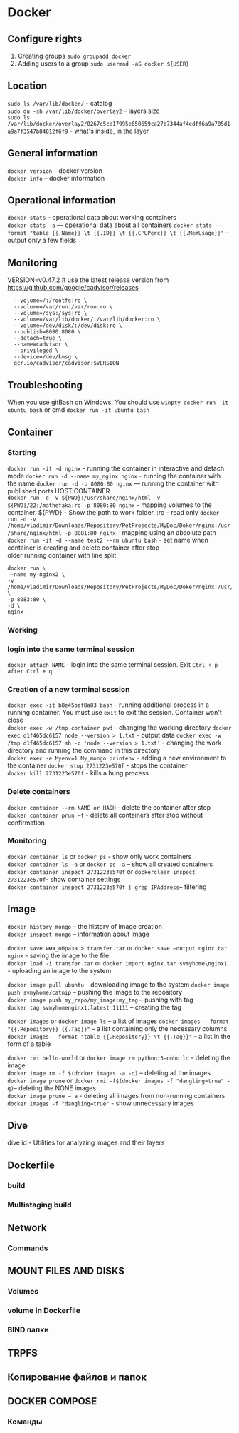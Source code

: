 # Docker

## Configure rights
1. Creating groups
```sudo groupadd docker```  
2. Adding users to a group
```sudo usermod -aG docker ${USER}```  

## Location
```sudo ls /var/lib/docker/``` - catalog  
```sudo du -sh /var/lib/docker/overlay2``` – layers size  
```sudo ls /var/lib/docker/overlay2/0267c5ce17995e650659ca27b7344af4edff6a9a705d1a9a7f3547b84012f6f9```  - what's inside, in the layer

## General information
```docker version``` – docker version  
```docker info``` – docker information

## Operational information
```docker stats``` – operational data about working containers  
```docker stats -a``` — operational data about all containers
```docker stats --format "table {{.Name}} \t {{.ID}} \t {{.CPUPerc}} \t {{.MemUsage}}"``` – output only a few fields

## Monitoring
VERSION=v0.47.2 # use the latest release version from https://github.com/google/cadvisor/releases
```sudo docker run \
  --volume=/:/rootfs:ro \
  --volume=/var/run:/var/run:ro \
  --volume=/sys:/sys:ro \
  --volume=/var/lib/docker/:/var/lib/docker:ro \
  --volume=/dev/disk/:/dev/disk:ro \
  --publish=8080:8080 \
  --detach=true \
  --name=cadvisor \
  --privileged \
  --device=/dev/kmsg \
  gcr.io/cadvisor/cadvisor:$VERSION
  ```

## Troubleshooting
When you use gitBash on Windows. You should use ```winpty docker run -it ubuntu bash```
or cmd ```docker run -it ubuntu bash```

## Container

### Starting
```docker run -it -d nginx``` -  running the container in interactive and detach mode 
```docker run -d --name my_nginx nginx``` -  running the container with the name
```docker run -d -p 8080:80 nginx``` — running the container with published ports HOST:CONTAINER  
```docker run -d -v ${PWD}:/usr/share/nginx/html -v ${PWD}/22:/mathefaka:ro -p 8080:80 nginx``` - mapping volumes to the container. ${PWD} - Show the path to work folder. :ro - read only 
```docker run -d -v /home/vladimir/Downloads/Repository/PetProjects/MyDoc/Doker/nginx:/usr/share/nginx/html -p 8081:80 nginx``` - mapping using an absolute path  
```docker run -it -d --name test2 --rm ubuntu bash``` - set name when container is creating and delete container after stop  
older
running container with line split
```
docker run \
--name my-nginx2 \
-v /home/vladimir/Downloads/Repository/PetProjects/MyDoc/Doker/nginx:/usr/share/nginx/html \
-p 8083:80 \
-d \
nginx
```


### Working
### login into the same terminal session
```docker attach NAME``` - login into the same terminal session. Exit ```Ctrl + p after Ctrl + q```  
### Creation of a new terminal session
```docker exec -it b8e45bef8a83 bash``` - running additional process in a running container. You must use ```exit``` to exit the session. Container won't close  
```docker exec -w /tmp container pwd``` - changing the working directory
```docker exec d1f465dc6157 node --version > 1.txt``` - output data
```docker exec -w /tmp d1f465dc6157 sh -c 'node --version > 1.txt'``` - changing the work directory and running the command in this directory  
```docker exec -e Myenv=1 My_mongo printenv``` - adding a new environment to the container
```docker stop 2731223e570f``` - stops the container  
```docker kill 2731223e570f``` - kills a hung process
### Delete containers
```docker container --rm NAME or HASH``` - delete the container after stop  
```docker container prun –f``` - delete all containers after stop without confirmation   

### Monitoring
```docker container ls``` or ```docker ps``` - show only work containers  
```docker container ls –a``` or ```docker ps -a``` – show all created containers  
```docker container inspect 2731223e570f```  or ```dockerclear inspect 2731223e570f```- show container settings  
```docker container inspect 2731223e570f | grep IPAddress```– filtering   

## Image
```docker history mongo``` – the history of image creation  
```docker inspect mongo``` – information about image  

```docker save имя_образа > transfer.tar``` or ```docker save –output nginx.tar nginx``` - saving the image to the file  
```docker load -i transfer.tar``` or ```docker import nginx.tar svmyhome\nginx1``` - uploading an image to the system  

```docker image pull ubuntu``` – downloading image to the system
```docker image push svmyhome/catnip``` – pushing the image to the repository  
```docker image push my_repo/my_image:my_tag``` – pushing with tag  
```docker tag svmyhomenginx1:latest 11111``` – creating the tag

```docker images``` or ```docker image ls``` – a list of images
```docker images --format "{{.Repository}} {{.Tag}}"``` – a list containing only the necessary columns  
```docker images --format "table {{.Repository}} \t {{.Tag}}"``` – a list in the form of a table

```docker rmi hello-world``` or ```docker image rm python:3-onbuild``` – deleting the image  
```docker image rm -f $(docker images -a -q)``` – deleting all the images  
```docker image prune``` or ```docker rmi -f$(docker images -f "dangling=true" -q)```– deleting the NONE images  
```docker image prune – a``` - deleting all images from non-running containers  
```docker images -f "dangling=true"``` - show unnecessary images  

## Dive
dive id - Utilities for analyzing images and their layers  

## Dockerfile
### build
### Multistaging build
## Network
### Commands
## MOUNT FILES AND DISKS
### Volumes
### volume in Dockerfile
### BIND папки
## TRPFS
## Копирование файлов и папок
## DOCKER COMPOSE
### Команды
